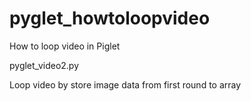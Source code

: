 # pyglet_howtoloopvideo
How to loop video in Piglet

pyglet_video2.py

Loop video by store image data from first round to array
